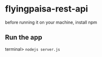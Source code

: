 # flyingpaisa-rest-api

before running it on your machine, install npm  

## Run the app  
terminal> ```nodejs server.js```
